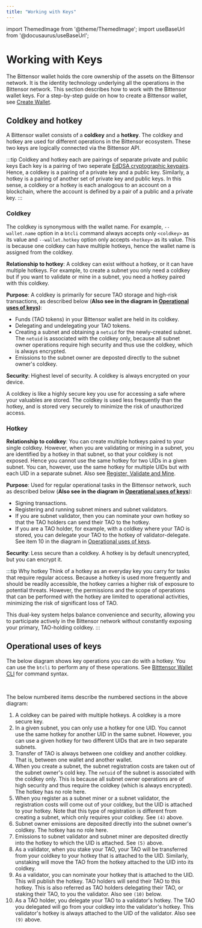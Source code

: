 ```yaml
---
title: "Working with Keys"
---
```


import ThemedImage from '@theme/ThemedImage';
import useBaseUrl from '@docusaurus/useBaseUrl';

# Working with Keys

The Bittensor wallet holds the core ownership of the assets on the Bittensor network. It is the identity technology underlying all the operations in the Bittensor network. This section describes how to work with the Bittensor wallet keys. For a step-by-step guide on how to create a Bittensor wallet, see [Create Wallet](../getting-started/wallets.md).

## Coldkey and hotkey

A Bittensor wallet consists of a **coldkey** and a **hotkey**. The coldkey and hotkey are used for different operations in the Bittensor ecosystem. These two keys are logically connected via the Bittensor API.

:::tip Coldkey and hotkey each are pairings of separate private and public keys
Each key is a pairing of two seperate [EdDSA cryptographic keypairs](https://en.wikipedia.org/wiki/EdDSA#Ed25519). Hence, a coldkey is a pairing of a private key and a public key. Similarly, a hotkey is a pairing of another set of private key and public keys. In this sense, a coldkey or a hotkey is each analogous to an account on a blockchain, where the account is defined by a pair of a public and a private key.
:::

### Coldkey

The coldkey is synonymous with the wallet name. For example, `--wallet.name` option in a `btcli` command always accepts only `<coldkey>` as its value and `--wallet.hotkey` option only accepts `<hotkey>` as its value. This is because one coldkey can have multiple hotkeys, hence the wallet name is assigned from the coldkey.

**Relationship to hotkey**: A coldkey can exist without a hotkey, or it can have multiple hotkeys. For example, to create a subnet you only need a coldkey but if you want to validate or mine in a subnet, you need a hotkey paired with this coldkey. 

**Purpose**: A coldkey is primarily for secure TAO storage and high-risk transactions, as described below (**Also see in the diagram in [Operational uses of keys](#operational-uses-of-keys))**:

- Funds (TAO tokens) in your Bittensor wallet are held in its coldkey.
- Delegating and undelegating your TAO tokens.
- Creating a subnet and obtaining a `netuid` for the newly-created subnet. The `netuid` is associated with the coldkey only, because all subnet owner operations require high security and thus use the coldkey, which is always encrypted. 
- Emissions to the subnet owner are deposted directly to the subnet owner's coldkey.

**Security**: Highest level of security. A coldkey is always encrypted on your device.

A coldkey is like a highly secure key you use for accessing a safe where your valuables are stored. The coldkey is used less frequently than the hotkey, and is stored very securely to minimize the risk of unauthorized access.

<!-- <center>
<ThemedImage
alt="Coldkey and hotkey pairings"
sources={{
    light: useBaseUrl('/img/docs/coldkey-hotkey-pairing.svg'),
    dark: useBaseUrl('/img/docs/coldkey-hotkey-pairing.svg'),
  }}
style={{width: 750}}
/>
</center>

<br /> -->

### Hotkey 

**Relationship to coldkey**: You can create multiple hotkeys paired to your single coldkey. However, when you are validating or mining in a subnet, you are identified by a hotkey in that subnet, so that your coldkey is not exposed. Hence you cannot use the same hotkey for two UIDs in a given subnet. You can, however, use the same hotkey for multiple UIDs but with each UID in a separate subnet. Also see [Register, Validate and Mine](../subnets/register-validate-mine.md#register).

**Purpose**: Used for regular operational tasks in the Bittensor network, such as described below (**Also see in the diagram in [Operational uses of keys](#operational-uses-of-keys)**):
  - Signing transactions.
  - Registering and running subnet miners and subnet validators.
  - If you are subnet validator, then you can nominate your own hotkey so that the TAO holders can send their TAO to the hotkey.
  - If you are a TAO holder, for example, with a coldkey where your TAO is stored, you can delegate your TAO to the hotkey of validator-delegate. See item 10 in the diagram in [Operational uses of keys](#operational-uses-of-keys).

**Security**: Less secure than a coldkey. A hotkey is by default unencrypted, but you can encrypt it. 

:::tip Why hotkey
Think of a hotkey as an everyday key you carry for tasks that require regular access. Because a hotkey is used more frequently and should be readily accessible, the hotkey carries a higher risk of exposure to potential threats. However, the permissions and the scope of operations that can be performed with the hotkey are limited to operational activities, minimizing the risk of significant loss of TAO.

This dual-key system helps balance convenience and security, allowing you to participate actively in the Bittensor network without constantly exposing your primary, TAO-holding coldkey.
:::

## Operational uses of keys

The below diagram shows key operations you can do with a hotkey. You can use the `btcli` to perform any of these operations. See [Bitttensor Wallet CLI](../btcli.md#wallets) for command syntax.

<center>
<ThemedImage
alt="Coldkey and hotkey pairings"
sources={{
    light: useBaseUrl('/img/docs/1-operational-uses-of-keys.svg'),
    dark: useBaseUrl('/img/docs/dark-1-operational-uses-of-keys.svg'),
  }}
style={{width: 850}}
/>
</center>

<br />

The below numbered items describe the numbered sections in the above diagram:

1. A coldkey can be paired with multiple hotkeys. A coldkey is a more secure key.
2. In a given subnet, you can only use a hotkey for one UID. You cannot use the same hotkey for another UID in the same subnet. However, you can use a given hotkey for two different UIDs that are in two separate subnets. 
3. Transfer of TAO is always between one coldkey and another coldkey. That is, between one wallet and another wallet. 
4. When you create a subnet, the subnet registration costs are taken out of the subnet owner's cold key. The `netuid` of the subnet is associated with the coldkey only. This is because all subnet owner operations are of high security and thus require the coldkey (which is always encrypted). The hotkey has no role here.
5. When you register as a subnet miner or a subnet validator, the registration costs will come out of your coldkey, but the UID is attached to your hotkey. Note that this type of registration is different from creating a subnet, which only requires your coldkey. See `(4)` above. 
6. Subnet owner emissions are deposited directly into the subnet owner's coldkey. The hotkey has no role here.
7. Emissions to subnet validator and subnet miner are deposited directly into the hotkey to which the UID is attached. See `(5)` above.
8. As a validator, when you stake your TAO, your TAO will be transferred from your coldkey to your hotkey that is attached to the UID. Similarly, unstaking will move the TAO from the hotkey attached to the UID into its coldkey. 
9. As a validator, you can nominate your hotkey that is attached to the UID. This will publish the hotkey. TAO holders will send their TAO to this hotkey. This is also referred as TAO holders delegating their TAO, or staking their TAO, to you the validator. Also see `(10)` below.
10. As a TAO holder, you delegate your TAO to a validator's hotkey. The TAO you delegated will go from your coldkey into the validator's hotkey. This validator's hotkey is always attached to the UID of the validator. Also see `(9)` above. 